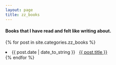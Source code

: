 ```yaml
---
layout: page
title: zz_books
---
```


<h4>Books that I have read and felt like writing about.</h4>

{% for post in site.categories.zz_books %}
 <li><span>{{ post.date | date_to_string }}</span> &nbsp; <a href="{{ post.url }}">{{ post.title }}</a></li>
{% endfor %}